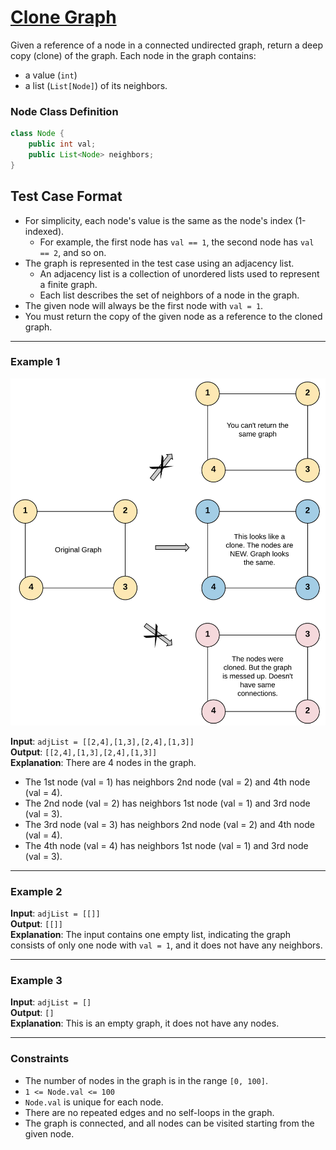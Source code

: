 # [Clone Graph](https://leetcode.com/problems/clone-graph/description/)

Given a reference of a node in a connected undirected graph, return a deep copy (clone) of the graph. Each node in the graph contains:
- a value (`int`)
- a list (`List[Node]`) of its neighbors.

### Node Class Definition
```java
class Node {
    public int val;
    public List<Node> neighbors;
} 
```

## Test Case Format

- For simplicity, each node's value is the same as the node's index (1-indexed).
  - For example, the first node has `val == 1`, the second node has `val == 2`, and so on.
- The graph is represented in the test case using an adjacency list.
  - An adjacency list is a collection of unordered lists used to represent a finite graph.
  - Each list describes the set of neighbors of a node in the graph.
- The given node will always be the first node with `val = 1`.
- You must return the copy of the given node as a reference to the cloned graph.

---

### Example 1
![Example 1 Graph](../Image/133.png)

**Input**: `adjList = [[2,4],[1,3],[2,4],[1,3]]`  
**Output**: `[[2,4],[1,3],[2,4],[1,3]]`  
**Explanation**: There are 4 nodes in the graph.
- The 1st node (val = 1) has neighbors 2nd node (val = 2) and 4th node (val = 4).
- The 2nd node (val = 2) has neighbors 1st node (val = 1) and 3rd node (val = 3).
- The 3rd node (val = 3) has neighbors 2nd node (val = 2) and 4th node (val = 4).
- The 4th node (val = 4) has neighbors 1st node (val = 1) and 3rd node (val = 3).

---

### Example 2

**Input**: `adjList = [[]]`  
**Output**: `[[]]`  
**Explanation**: The input contains one empty list, indicating the graph consists of only one node with `val = 1`, and it does not have any neighbors.

---

### Example 3

**Input**: `adjList = []`  
**Output**: `[]`  
**Explanation**: This is an empty graph, it does not have any nodes.

---

### Constraints

- The number of nodes in the graph is in the range `[0, 100]`.
- `1 <= Node.val <= 100`
- `Node.val` is unique for each node.
- There are no repeated edges and no self-loops in the graph.
- The graph is connected, and all nodes can be visited starting from the given node.

